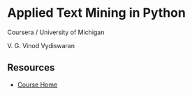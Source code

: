 # Applied Text Mining in Python

Coursera / University of Michigan

V. G. Vinod Vydiswaran

## Resources

* [Course Home](https://www.coursera.org/learn/python-text-mining)
